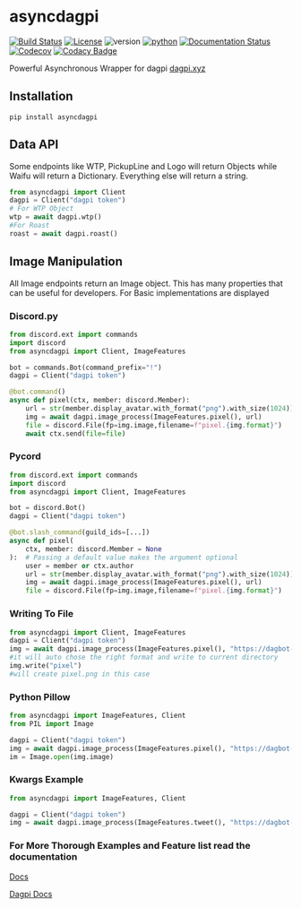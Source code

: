 # asyncdagpi

[![Build Status](https://travis-ci.com/Daggy1234/asyncdagpi.svg?branch=master)](https://travis-ci.com/Daggy1234/asyncdagpi) [![License](https://img.shields.io/github/license/daggy1234/asyncdagpi)](https://mit-license.org/) ![version](https://img.shields.io/pypi/v/asyncdagpi) [![python](https://img.shields.io/pypi/pyversions/asyncdagpi)](https://pypi.org/p/asyncdagpi) [![Documentation Status](https://readthedocs.org/projects/asyncdagpi/badge/?version=latest)](https://asyncdagpi.readthedocs.io/en/latest/?badge=latest) [![Codecov](https://img.shields.io/codecov/c/github/daggy1234/asyncdagpi?logo=codecov)](https://codecov.io/gh/daggy1234/asyncdagpi) [![Codacy Badge](https://app.codacy.com/project/badge/Grade/ad36f1ea6211444792e84f32a14326dd)](https://www.codacy.com/gh/Daggy1234/asyncdagpi/dashboard?utm_source=github.com&amp;utm_medium=referral&amp;utm_content=Daggy1234/asyncdagpi&amp;utm_campaign=Badge_Grade)

Powerful Asynchronous Wrapper for dagpi [dagpi.xyz](https://dagpi.xyz)

## Installation

```shell script
pip install asyncdagpi
```

## Data API

Some endpoints like WTP, PickupLine and Logo will return Objects while Waifu will return a Dictionary. Everything else will return a string.

```python
from asyncdagpi import Client
dagpi = Client("dagpi token")
# For WTP Object
wtp = await dagpi.wtp()
#For Roast
roast = await dagpi.roast()
```

## Image Manipulation

All Image endpoints return an Image object. This has many properties that can be useful for developers. For Basic implementations are displayed

### Discord.py

```python
from discord.ext import commands
import discord
from asyncdagpi import Client, ImageFeatures

bot = commands.Bot(command_prefix="!")
dagpi = Client("dagpi token")

@bot.command()
async def pixel(ctx, member: discord.Member):
    url = str(member.display_avatar.with_format("png").with_size(1024))
    img = await dagpi.image_process(ImageFeatures.pixel(), url)
    file = discord.File(fp=img.image,filename=f"pixel.{img.format}")
    await ctx.send(file=file)

```

### Pycord

```python
from discord.ext import commands
import discord
from asyncdagpi import Client, ImageFeatures

bot = discord.Bot()
dagpi = Client("dagpi token")

@bot.slash_command(guild_ids=[...])
async def pixel(
    ctx, member: discord.Member = None
):  # Passing a default value makes the argument optional
    user = member or ctx.author
    url = str(member.display_avatar.with_format("png").with_size(1024))
    img = await dagpi.image_process(ImageFeatures.pixel(), url)
    file = discord.File(fp=img.image,filename=f"pixel.{img.format}")


```

### Writing To File

```python
from asyncdagpi import Client, ImageFeatures
dagpi = Client("dagpi token")
img = await dagpi.image_process(ImageFeatures.pixel(), "https://dagbot-is.the-be.st/logo.png")
#it will auto chose the right format and write to current directory
img.write("pixel")
#will create pixel.png in this case
```

### Python Pillow

```python
from asyncdagpi import ImageFeatures, Client
from PIL import Image

dagpi = Client("dagpi token")
img = await dagpi.image_process(ImageFeatures.pixel(), "https://dagbot-is.the-be.st/logo.png")
im = Image.open(img.image)
```

### Kwargs Example

```python
from asyncdagpi import ImageFeatures, Client

dagpi = Client("dagpi token")
img = await dagpi.image_process(ImageFeatures.tweet(), "https://dagbot-is.the-be.st/logo.png", text="This is asyncdagpi tweeting live from dagpi.xyz!", username="Asyncdagpi")
```

### For More Thorough Examples and Feature list read the documentation

[Docs](https://asyncdagpi.rtfd.io)

[Dagpi Docs](https://dagpi.docs.apiary.io)
